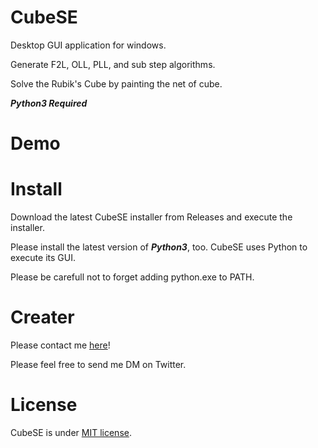 # CubeSE
Desktop GUI application for windows.

Generate F2L, OLL, PLL, and sub step algorithms.

Solve the Rubik's Cube by painting the net of cube.

***Python3 Required***
# Demo


# Install
Download the latest CubeSE installer from Releases and execute the installer.

Please install the latest version of ***Python3***, too.
CubeSE uses Python to execute its GUI.

Please be carefull not to forget adding python.exe to PATH.

# Creater
Please contact me [here](https://twitter.com/TRC_cpy)!

Please feel free to send me DM on Twitter.

# License
CubeSE is under [MIT license](https://en.wikipedia.org/wiki/MIT_License).
